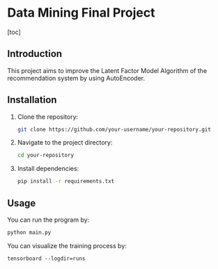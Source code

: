 # Data Mining Final Project

[toc]

## Introduction
This project aims to improve the Latent Factor Model Algorithm of the recommendation system by using AutoEncoder.

## Installation

1. Clone the repository:
    ```sh
    git clone https://github.com/your-username/your-repository.git
    ```
2. Navigate to the project directory:
    ```sh
    cd your-repository
    ```
3. Install dependencies:
    ```sh
    pip install -r requirements.txt
    ```

## Usage

You can run the program by:
```sh
python main.py
```

You can visualize the training process by:

```shell
tensorboard --logdir=runs
```

